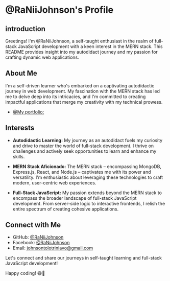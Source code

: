 # @RaNiiJohnson's Profile

## introduction

Greetings! I'm @RaNiiJohnson, a self-taught enthusiast in the realm of full-stack JavaScript development with a keen interest in the MERN stack. This README provides insight into my autodidact journey and my passion for crafting dynamic web applications.

## About Me

I'm a self-driven learner who's embarked on a captivating autodidactic journey in web development. My fascination with the MERN stack has led me to delve deep into its intricacies, and I'm committed to creating impactful applications that merge my creativity with my technical prowess.

- [@My portfolio:](https://raniijohnson.github.io/RaNiiJohnson-portfolio.github.io/)

## Interests

- **Autodidactic Learning:** My journey as an autodidact fuels my curiosity and drive to master the world of full-stack development. I thrive on challenges and actively seek opportunities to learn and enhance my skills.

- **MERN Stack Aficionado:** The MERN stack – encompassing MongoDB, Express.js, React, and Node.js – captivates me with its power and versatility. I'm enthusiastic about leveraging these technologies to craft modern, user-centric web experiences.

- **Full-Stack JavaScript:** My passion extends beyond the MERN stack to encompass the broader landscape of full-stack JavaScript development. From server-side logic to interactive frontends, I relish the entire spectrum of creating cohesive applications.

## Connect with Me

- GitHub: [@RaNiiJohnson](https://github.com/RaNiiJohnson)
- Facebook: [@RaNiiJohnson](https://www.facebook.com/rvnii.johnson)
- Email: [johnsontolotriniavo@gmail.com](mailto:johnsontolotriniavo@gmail.com)

Let's connect and share our journeys in self-taught learning and full-stack JavaScript development!

Happy coding! 😄🚀
